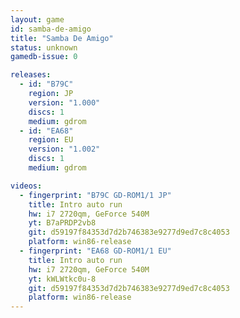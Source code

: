 ```yaml
---
layout: game
id: samba-de-amigo
title: "Samba De Amigo"
status: unknown
gamedb-issue: 0

releases:
  - id: "B79C"
    region: JP
    version: "1.000"
    discs: 1
    medium: gdrom
  - id: "EA68"
    region: EU
    version: "1.002"
    discs: 1
    medium: gdrom

videos:
  - fingerprint: "B79C GD-ROM1/1 JP"
    title: Intro auto run
    hw: i7 2720qm, GeForce 540M
    yt: B7aPRDP2vb8
    git: d59197f84353d7d2b746383e9277d9ed7c8c4053
    platform: win86-release
  - fingerprint: "EA68 GD-ROM1/1 EU"
    title: Intro auto run
    hw: i7 2720qm, GeForce 540M
    yt: kWLWtkc0u-8
    git: d59197f84353d7d2b746383e9277d9ed7c8c4053
    platform: win86-release
---
```

